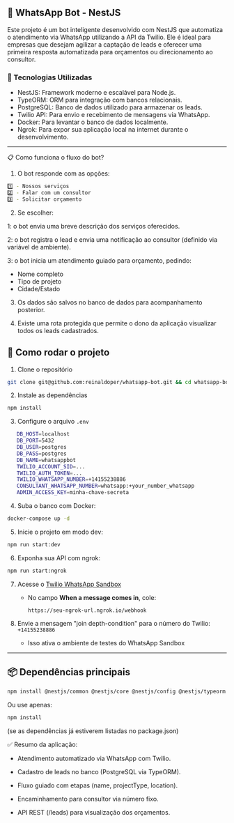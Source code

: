 ## 🤖 WhatsApp Bot - NestJS
Este projeto é um bot inteligente desenvolvido com NestJS que automatiza o atendimento via WhatsApp utilizando a API da Twilio. Ele é ideal para empresas que desejam agilizar a captação de leads e oferecer uma primeira resposta automatizada para orçamentos ou direcionamento ao consultor.

### 🧠 Tecnologias Utilizadas
- NestJS: Framework moderno e escalável para Node.js.
- TypeORM: ORM para integração com bancos relacionais.
- PostgreSQL: Banco de dados utilizado para armazenar os leads.
- Twilio API: Para envio e recebimento de mensagens via WhatsApp.
- Docker: Para levantar o banco de dados localmente.
- Ngrok: Para expor sua aplicação local na internet durante o desenvolvimento.

---

📋 Como funciona o fluxo do bot?

1. O bot responde com as opções:

```bash
1️⃣ - Nossos serviços
2️⃣ - Falar com um consultor
3️⃣ - Solicitar orçamento
```
2. Se escolher:

1: o bot envia uma breve descrição dos serviços oferecidos.

2: o bot registra o lead e envia uma notificação ao consultor (definido via variável de ambiente).

3: o bot inicia um atendimento guiado para orçamento, pedindo:

- Nome completo
- Tipo de projeto
- Cidade/Estado

3. Os dados são salvos no banco de dados para acompanhamento posterior.

4. Existe uma rota protegida que permite o dono da aplicação visualizar todos os leads cadastrados.

## 🚀 Como rodar o projeto

1. Clone o repositório
```bash
git clone git@github.com:reinaldoper/whatsapp-bot.git && cd whatsapp-bot
```

2. Instale as dependências
```bash
npm install
```

3. Configure o arquivo `.env`

```bash
   DB_HOST=localhost
   DB_PORT=5432
   DB_USER=postgres
   DB_PASS=postgres
   DB_NAME=whatsappbot
   TWILIO_ACCOUNT_SID=...
   TWILIO_AUTH_TOKEN=...
   TWILIO_WHATSAPP_NUMBER=+14155238886
   CONSULTANT_WHATSAPP_NUMBER=whatsapp:+your_number_whatsapp
   ADMIN_ACCESS_KEY=minha-chave-secreta

```

4. Suba o banco com Docker:
```bash
docker-compose up -d
```

5. Inicie o projeto em modo dev:
```bash
npm run start:dev
```

6. Exponha sua API com ngrok:
```bash
npm run start:ngrok
```

7. Acesse o [Twilio WhatsApp Sandbox](https://www.twilio.com/console/sms/whatsapp/sandbox)
   - No campo **When a message comes in**, cole:
     ```
     https://seu-ngrok-url.ngrok.io/webhook
     ```

8. Envie a mensagem "join depth-condition" para o número do Twilio: `+14155238886`
   - Isso ativa o ambiente de testes do WhatsApp Sandbox

---

## 📦 Dependências principais

```bash
npm install @nestjs/common @nestjs/core @nestjs/config @nestjs/typeorm @nestjs/axios typeorm pg rxjs
```

Ou use apenas:
```bash
npm install
```
(se as dependências já estiverem listadas no package.json)

✅ Resumo da aplicação:
- Atendimento automatizado via WhatsApp com Twilio.

- Cadastro de leads no banco (PostgreSQL via TypeORM).

- Fluxo guiado com etapas (name, projectType, location).

- Encaminhamento para consultor via número fixo.

- API REST (/leads) para visualização dos orçamentos.